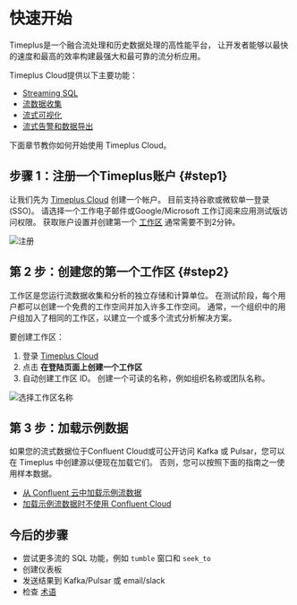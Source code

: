 # 快速开始

Timeplus是一个融合流处理和历史数据处理的高性能平台， 让开发者能够以最快的速度和最高的效率构建最强大和最可靠的流分析应用。

Timeplus Cloud提供以下主要功能：

* [Streaming SQL](query-syntax)
* [流数据收集](ingestion)
* [流式可视化](viz)
* [流式告警和数据导出](destination)

下面章节教你如何开始使用 Timeplus Cloud。

## 步骤 1：注册一个Timeplus账户 {#step1}

让我们先为 [Timeplus Cloud](https://beta.timeplus.cloud) 创建一个帐户。 目前支持谷歌或微软单一登录 (SSO)。 请选择一个工作电子邮件或Google/Microsoft 工作订阅来应用测试版访问权限。 获取账户设置并创建第一个 [工作区](glossary#workspace) 通常需要不到2分钟。

![注册](/img/signup_screen.png)

## 第 2 步：创建您的第一个工作区 {#step2}

工作区是您运行流数据收集和分析的独立存储和计算单位。 在测试阶段，每个用户都可以创建一个免费的工作空间并加入许多工作空间。 通常，一个组织中的用户组加入了相同的工作区，以建立一个或多个流式分析解决方案。

要创建工作区：

1. 登录 [Timeplus Cloud](https://beta.timeplus.cloud)
2. 点击 **在登陆页面上创建一个工作区**
3. 自动创建工作区 ID。 创建一个可读的名称，例如组织名称或团队名称。

![选择工作区名称](/img/workspace_name.png)



## 第 3 步：加载示例数据

如果您的流式数据位于Confluent Cloud或可公开访问 Kafka 或 Pulsar，您可以在 Timeplus 中创建源以便现在加载它们。 否则，您可以按照下面的指南之一使用样本数据。

* [从 Confluent 云中加载示例流数据](quickstart-confluent)
* [加载示例流数据时不使用 Confluent Cloud](quickstart-sample)

## 今后的步骤

* 尝试更多流的 SQL 功能，例如 `tumble` 窗口和 `seek_to`
* 创建仪表板
* 发送结果到 Kafka/Pulsar 或 email/slack
* 检查 [术语](glossary)

